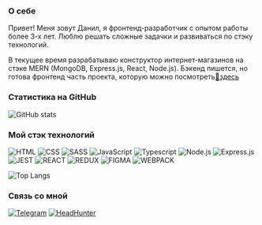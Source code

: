 ### О себе

Привет! Меня зовут Данил, я фронтенд-разработчик с опытом работы более 3-х лет.
Люблю решать сложные задачки и развиваться по стэку технологий.

В текущее время разрабатываю конструктор интернет-магазинов на стэке MERN (MongoDB, Express.js, React, Node.js).
Бэкенд пишется, но готова фронтенд часть проекта, которую можно посмотреть[🔗здесь](https://vk.cc/clGAzE "здесь")

### Статистика на GitHub
![GitHub stats](https://github-readme-stats.vercel.app/api?username=danil-rezbaev&show_icons=true&hide=stars,issues&theme=white)

### Мой стэк технологий
![HTML](https://img.shields.io/badge/-HTML-F5F5F5?style=for-the-badge&logo=html5)
![CSS](https://img.shields.io/badge/-CSS-F5F5F5?style=for-the-badge&logo=css3&logoColor=blue)
![SASS](https://img.shields.io/badge/-SASS-F5F5F5?style=for-the-badge&logo=sass)
![JavaScript](https://img.shields.io/badge/-JAVASCRIPT-F5F5F5?style=for-the-badge&logo=JAVASCRIPT)
![Typescript](https://img.shields.io/badge/-TYPESCRIPT-F5F5F5?style=for-the-badge&logo=TYPESCRIPT)
![Node.js](https://img.shields.io/badge/-NODE.JS-F5F5F5?style=for-the-badge&logo=NODE.JS)
![Express.js](https://img.shields.io/badge/-EXPRESS.JS-F5F5F5?style=for-the-badge&logo=EXPRESS.JS)
![JEST](https://img.shields.io/badge/-JEST-F5F5F5?style=for-the-badge&logo=JEST&logoColor=blue)
![REACT](https://img.shields.io/badge/-REACT-F5F5F5?style=for-the-badge&logo=REACT)
![REDUX](https://img.shields.io/badge/-REDUX-F5F5F5?style=for-the-badge&logo=REDUX&logoColor=blue)
![FIGMA](https://img.shields.io/badge/-FIGMA-F5F5F5?style=for-the-badge&logo=FIGMA)
![WEBPACK](https://img.shields.io/badge/-WEBPACK-F5F5F5?style=for-the-badge&logo=WEBPACK)

![Top Langs](https://github-readme-stats.vercel.app/api/top-langs/?username=danil-rezbaev&layout=compact&theme=white)

### Связь со мной
[![Telegram](https://img.shields.io/badge/-TELEGRAM-F5F5F5?style=for-the-badge&logo=TELEGRAM)](https://telegram.com/imfrontdev "Telegram")
[![HeadHunter](https://img.shields.io/badge/-HEADHUNTER-D20A11?style=for-the-badge&logo=HEADHUNTER)](https://vk.cc/clGBbp "HEADHUNTER")
